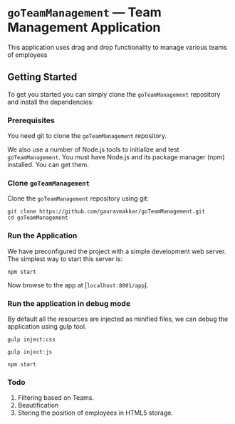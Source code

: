 # `goTeamManagement` — Team Management Application

This application uses drag and drop functionality to manage various teams of employees

## Getting Started

To get you started you can simply clone the `goTeamManagement` repository and install the dependencies:

### Prerequisites

You need git to clone the `goTeamManagement` repository.

We also use a number of Node.js tools to initialize and test `goTeamManagement`. You must have Node.js
and its package manager (npm) installed. You can get them.

### Clone `goTeamManagement`

Clone the `goTeamManagement` repository using git:

```
git clone https://github.com/gauravmakkar/goTeamManagement.git
cd goTeamManagement
```

### Run the Application

We have preconfigured the project with a simple development web server. The simplest way to start
this server is:

```
npm start
```

Now browse to the app at [`localhost:8001/app`].



### Run the application in debug mode

By default all the resources are injected as minified files, we can
debug the application using gulp tool.

```
gulp inject:css
```

```
gulp inject:js
```

```
npm start
```


### Todo
1. Filtering based on Teams.
2. Beautification
3. Storing the position of employees in HTML5 storage.


